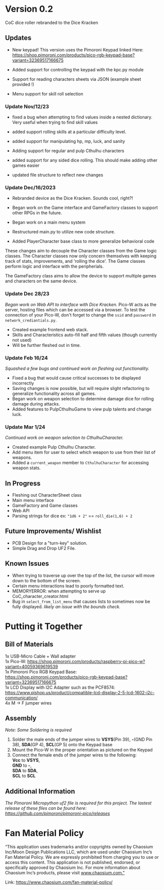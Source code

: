 # Version 0.2
CoC dice roller rebranded to the Dice Kracken

## Updates
- New keypad! This version uses the Pimoroni Keypad linked Here: https://shop.pimoroni.com/products/pico-rgb-keypad-base?variant=32369517166675
  
- Added support for controlling the keypad with the kpc.py module
- Support for reading characters sheets via JSON (example sheet provided !)
- Menu support for skill roll selection

### Update Nov/12/23

- fixed a bug when attempting to find values inside a nested dictionary. Very useful when trying to find skill values

- added support rolling skills at a particular difficulty level.

- added support for manipulating hp, mp, luck, and sanity

- Adding support for regular and pulp Cthulhu characters 

- added support for any sided dice rolling. This should make adding  other games easier

- updated file structure to reflect new changes

### Update Dec/16/2023

- Rebranded device as the Dice Kracken. Sounds cool, right?!

- Began work on the Game interface and GameFactory classes to support other RPGs in the future.

- Began work on a main menu system

- Restructured main.py to utilize new code structure.

- Added PlayerCharacter base class to more generalize behavioral code

These changes aim to decouple the Character classes from the Game logic classes. The Character classes now
only concern themselves with keeping track of stats, improvements, and 'rolling the dice'. The Game classes
perform logic and interface with the peripherials. 

The GameFactory class aims to allow the device to support multiple games and characters on the same device.

### Update Dec 28/23  
_Began work on Web API to interface with Dice Kracken._
Pico-W acts as the server, hosting files which can be accessed via a browser. 
To test the connection of your Pico-W, don't forget to change the ``ssid`` and ``password`` in ``network_crediantials.py``.
- Created example frontend web stack.
- Skills and Characteristics auto-fill half and fifth values (though currently not used)
- Will be further fleshed out in time.

### Update Feb 16/24
_Squashed a few bugs and continued work on fleshing out functionality._

- Fixed a bug that would cause critical successes to be displayed incorrectly
- Saving changes is now possible, but will require slight refactoring to generalize functionality across all games.
- Began work on weapon selection to determine damage dice for rolling damage during attacks.
- Added features to PulpCthulhuGame to view pulp talents and change luck.

### Update Mar 1/24
_Continued work on weapon selection to CthulhuCharacter._

- Created example Pulp Cthulhu Character.
- Add menu item for user to select which weapon to use from their list of weapons. 
- Added a `current_weapon` member to `CthulhuCharacter` for accessing weapon stats.

## In Progress
- Fleshing out CharacterSheet class
- Main menu interface
- GameFactory and Game classes
- Web API
- Parsing strings for dice ex: `"1d6 + 2"` == `roll_die(1,6) + 2`

## Future Improvements/ Wishlist
- PCB Design for a "turn-key" solution.
- Simple Drag and Drop UF2 File. 

## Known Issues
- When trying to traverse up over the top of the list, the cursor will move down to the bottom of the screen.
- Certain menu interactions lead to poorly formatted text.
- MEMORYERROR: when attempting to serve up CoC_character_creator.html
- Bug in `select_from_list_menu` that causes lists to sometimes now be fully displayed. _likely an issue with the bounds check._

# Putting it Together

## Bill of Materials
1x USB-Micro Cable + Wall adapter  
1x Pico-W: https://shop.pimoroni.com/products/raspberry-pi-pico-w?variant=40059369619539  
1x Pimoroni Pico RGB Keypad Base: https://shop.pimoroni.com/products/pico-rgb-keypad-base?variant=32369517166675  
1x LCD Display  with I2C Adapter such as the PCF8574: https://www.pishop.us/product/compatible-lcd-display-2-5-lcd-1602-i2c-communication/    
4x M -> F jumper wires  

## Assembly
_Note: Some Soldering is required_

1. Solder the male ends of the jumper wires to **VSYS**(Pin 39), **-**(GND Pin 38), **SDA**(GP 4), **SCL**(GP 5) onto the Keypad base
2. Mount the Pico-W in the proper orientation as pictured on the Keypad
3. Connect the female ends of the jumper wires to the following:  
   **Vcc** to **VSYS**,  
   **GND** to **-**,  
   **SDA** to **SDA**,  
   **SCL** to **SCL**  
        
## Additional Information
_The Pimoroni Micropython uf2 file is required for this project. The lastest release of these files can be found here: https://github.com/pimoroni/pimoroni-pico/releases_


# Fan Material Policy  
“This application uses trademarks and/or copyrights owned by Chaosium Inc/Moon Design Publications LLC, which are used under Chaosium Inc’s Fan Material Policy.
We are expressly prohibited from charging you to use or access this content. This application is not published, endorsed, or specifically approved by Chaosium Inc.
For more information about Chaosium Inc’s products, please visit www.chaosium.com.”

Link: https://www.chaosium.com/fan-material-policy/
